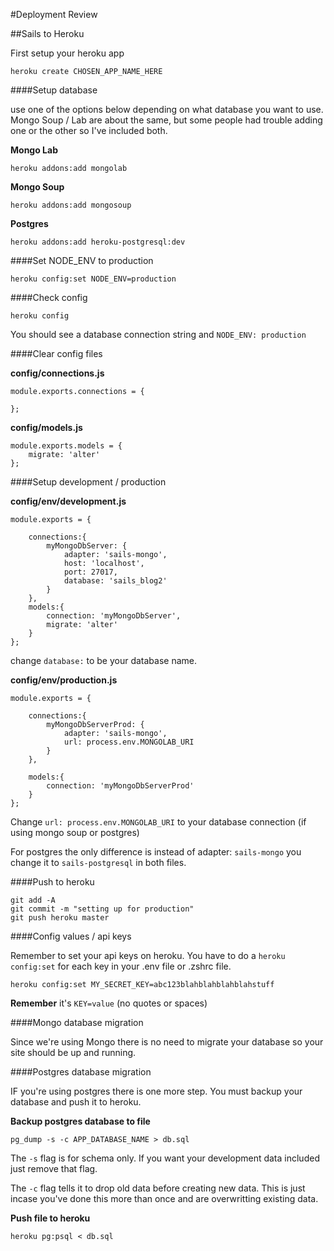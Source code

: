 #Deployment Review

##Sails to Heroku

First setup your heroku app

```
heroku create CHOSEN_APP_NAME_HERE
```


####Setup database

use one of the options below depending on what database you want to use. Mongo Soup / Lab are about the same, but some people had trouble adding one or the other so I've included both.


**Mongo Lab**

```
heroku addons:add mongolab
```

**Mongo Soup**

```
heroku addons:add mongosoup
```

**Postgres**

```
heroku addons:add heroku-postgresql:dev
```

####Set NODE_ENV to production

```
heroku config:set NODE_ENV=production
```

####Check config

```
heroku config
```

You should see a database connection string and `NODE_ENV: production`

####Clear config files

**config/connections.js**

```
module.exports.connections = {

};
```

**config/models.js**

```
module.exports.models = {
    migrate: 'alter'
};
```

####Setup development / production

**config/env/development.js**

```
module.exports = {

    connections:{
        myMongoDbServer: {
            adapter: 'sails-mongo',
            host: 'localhost',
            port: 27017,
            database: 'sails_blog2'
        }
    },
    models:{
        connection: 'myMongoDbServer',
        migrate: 'alter'
    }
};
```

change `database:` to be your database name.


**config/env/production.js**

```
module.exports = {

    connections:{
        myMongoDbServerProd: {
            adapter: 'sails-mongo',
            url: process.env.MONGOLAB_URI
        }
    },
    
    models:{
        connection: 'myMongoDbServerProd'      
    }
};
```

Change `url: process.env.MONGOLAB_URI` to your database connection (if using mongo soup or postgres)

For postgres the only difference is instead of adapter: `sails-mongo` you change it to `sails-postgresql` in both files.

####Push to heroku

```
git add -A
git commit -m "setting up for production"
git push heroku master
```
####Config values / api keys

Remember to set your api keys on heroku. You have to do a `heroku config:set` for each key in your .env file or .zshrc file.


```
heroku config:set MY_SECRET_KEY=abc123blahblahblahblahstuff
```

**Remember** it's `KEY=value`  (no quotes or spaces)



####Mongo database migration

Since we're using Mongo there is no need to migrate your database so your site should be up and running.

####Postgres database migration

IF you're using postgres there is one more step. You must backup your database and push it to heroku.

**Backup postgres database to file**

```
pg_dump -s -c APP_DATABASE_NAME > db.sql
```

The `-s` flag is for schema only. If you want your development data included just remove that flag.

The `-c` flag tells it to drop old data before creating new data. This is just incase you've done this more than once and are overwritting existing data.

**Push file to heroku**

```
heroku pg:psql < db.sql
```
